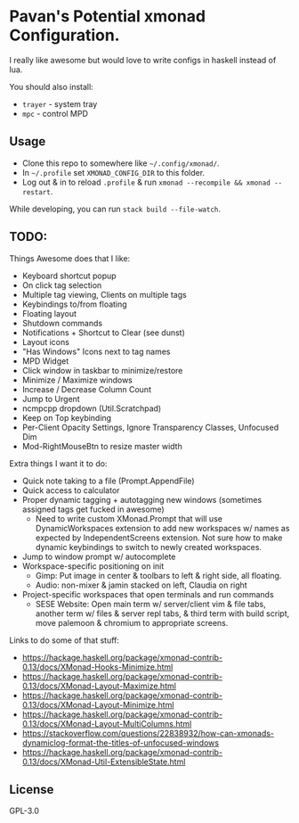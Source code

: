 # Pavan's Potential xmonad Configuration.

I really like awesome but would love to write configs in haskell instead of
lua.

You should also install:

* `trayer` - system tray
* `mpc` - control MPD

## Usage

* Clone this repo to somewhere like `~/.config/xmonad/`.
* In `~/.profile` set `XMONAD_CONFIG_DIR` to this folder.
* Log out & in to reload `.profile` & run `xmonad --recompile && xmonad --restart`.

While developing, you can run `stack build --file-watch`.


## TODO:

Things Awesome does that I like:

* Keyboard shortcut popup
* On click tag selection
* Multiple tag viewing, Clients on multiple tags
* Keybindings to/from floating
* Floating layout
* Shutdown commands
* Notifications + Shortcut to Clear (see dunst)
* Layout icons
* "Has Windows" Icons next to tag names
* MPD Widget
* Click window in taskbar to minimize/restore
* Minimize / Maximize windows
* Increase / Decrease Column Count
* Jump to Urgent
* ncmpcpp dropdown  (Util.Scratchpad)
* Keep on Top keybinding
* Per-Client Opacity Settings, Ignore Transparency Classes, Unfocused Dim
* Mod-RightMouseBtn to resize master width

Extra things I want it to do:

* Quick note taking to a file   (Prompt.AppendFile)
* Quick access to calculator
* Proper dynamic tagging + autotagging new windows
  (sometimes assigned tags get fucked in awesome)
    * Need to write custom XMonad.Prompt that will use DynamicWorkspaces
      extension to add new workspaces w/ names as expected by
      IndependentScreens extension. Not sure how to make dynamic keybindings to
      switch to newly created workspaces.
* Jump to window prompt w/ autocomplete
* Workspace-specific positioning on init
    * Gimp: Put image in center & toolbars to left & right side, all floating.
    * Audio: non-mixer & jamin stacked on left, Claudia on right
* Project-specific workspaces that open terminals and run commands
    * SESE Website: Open main term w/ server/client vim & file tabs, another
      term w/ files & server repl tabs, & third term with build script, move
      palemoon & chromium to appropriate screens.


Links to do some of that stuff:

* https://hackage.haskell.org/package/xmonad-contrib-0.13/docs/XMonad-Hooks-Minimize.html
* https://hackage.haskell.org/package/xmonad-contrib-0.13/docs/XMonad-Layout-Maximize.html
* https://hackage.haskell.org/package/xmonad-contrib-0.13/docs/XMonad-Layout-Minimize.html
* https://hackage.haskell.org/package/xmonad-contrib-0.13/docs/XMonad-Layout-MultiColumns.html
* https://stackoverflow.com/questions/22838932/how-can-xmonads-dynamiclog-format-the-titles-of-unfocused-windows
* https://hackage.haskell.org/package/xmonad-contrib-0.13/docs/XMonad-Util-ExtensibleState.html

## License

GPL-3.0
